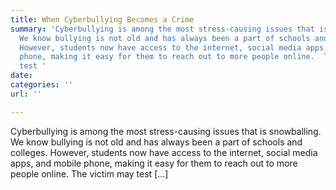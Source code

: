 ```yaml
---
title: When Cyberbullying Becomes a Crime
summary: 'Cyberbullying is among the most stress-causing issues that is snowballing.
  We know bullying is not old and has always been a part of schools and colleges.
  However, students now have access to the internet, social media apps, and mobile
  phone, making it easy for them to reach out to more people online.  The victim may
  test '
date: 
categories: ''
url: ''

---
```

Cyberbullying is among the most stress-causing issues that is snowballing. We know bullying is not old and has always been a part of schools and colleges. However, students now have access to the internet, social media apps, and mobile phone, making it easy for them to reach out to more people online.  The victim may test \[…\]